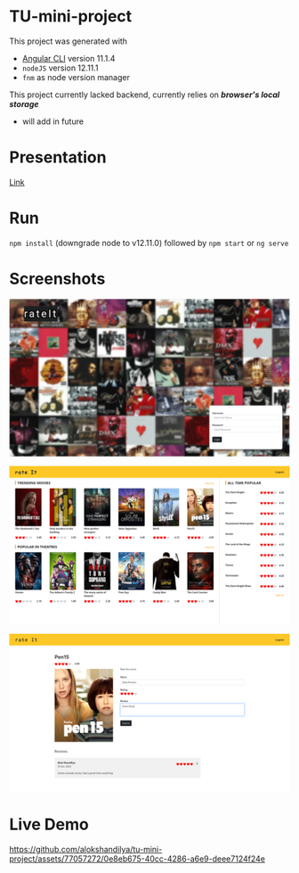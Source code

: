 # TU-mini-project

This project was generated with
 - [Angular CLI](https://github.com/angular/angular-cli) version 11.1.4
 - `nodeJS` version 12.11.1
 - `fnm` as node version manager

This project currently lacked backend, currently relies on **_browser's local storage_**
 - will add in future

# Presentation

[Link](https://gamma.app/public/Rating-Review-Application-9z4u9nwy2y4noze)

# Run

`npm install` (downgrade node to v12.11.0) followed by `npm start` or `ng serve`

# Screenshots

![Screenshot 1](./src/assets/images/screenshot-1.png "Login Page")

![Screenshot 2](./src/assets/images/screenshot-2.png "Movie Selection Page")

![Screenshot 3](./src/assets/images/screenshot-3.png "Review Page")

# Live Demo

https://github.com/alokshandilya/tu-mini-project/assets/77057272/0e8eb675-40cc-4286-a6e9-deee7124f24e

